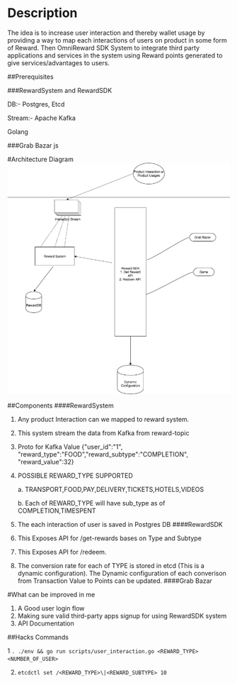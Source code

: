 # Description

The idea is to increase user interaction and thereby wallet usage by providing a way to map each interactions of users on product in some form of Reward. Then OmniReward SDK System to integrate third party applications and services in the system using Reward points generated to give services/advantages to users.

##Prerequisites

###RewardSystem and RewardSDK

DB:- Postgres, Etcd

Stream:- Apache Kafka

Golang

###Grab Bazar
js

#Architecture Diagram
![Architecture](images/architecture.png)

##Components
####RewardSystem
1. Any product Interaction can we mapped to reward system.
2. This system stream the data from Kafka from reward-topic
3. Proto for Kafka Value {"user_id":"1", "reward_type":"FOOD","reward_subtype":"COMPLETION", "reward_value":32}
4. POSSIBLE REWARD_TYPE SUPPORTED

    a. TRANSPORT,FOOD,PAY,DELIVERY,TICKETS,HOTELS,VIDEOS
    
    b. Each of REWARD_TYPE will have sub_type as of COMPLETION,TIMESPENT
5. The each interaction of user is saved in Postgres DB
####RewardSDK
1. This Exposes API for /get-rewards bases on Type and Subtype
2. This Exposes API for /redeem.
3. The conversion rate for each of TYPE is stored in etcd (This is a dynamic configuration). The Dynamic configuration of each converison from Transaction Value to Points can be updated.
####Grab Bazar

#What can be improved in me
1. A Good user login flow
2. Making sure valid third-party apps signup for using RewardSDK system
3. API Documentation


##Hacks Commands

1 `. ./env && go run scripts/user_interaction.go <REWARD_TYPE> <NUMBER_OF_USER>`

2. `etcdctl set /<REWARD_TYPE>\|<REWARD_SUBTYPE> 10`